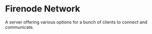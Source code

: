 Firenode Network
================

A server offering various options for a bunch of clients to connect and communicate.

